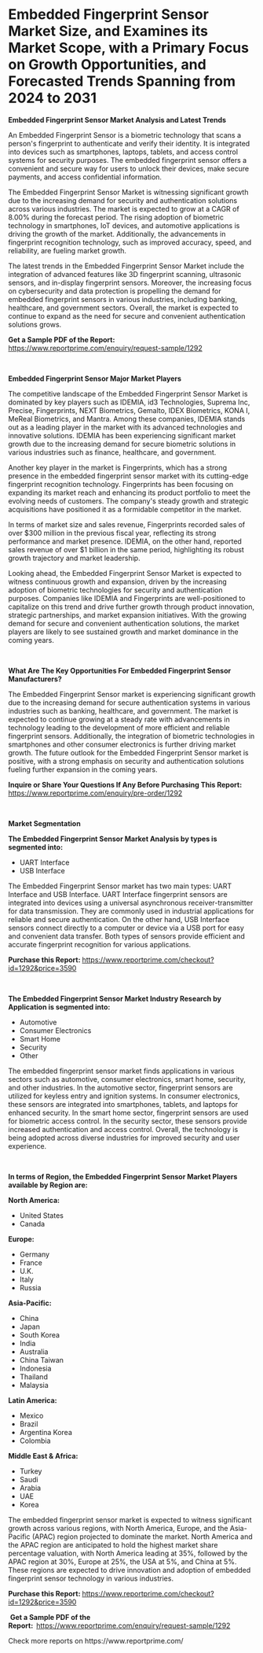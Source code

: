 <p><h1>Embedded Fingerprint Sensor Market Size, and Examines its Market Scope, with a Primary Focus on Growth Opportunities, and Forecasted Trends Spanning from 2024 to 2031</h1></p><p><strong>Embedded Fingerprint Sensor Market Analysis and Latest Trends</strong></p>
<p><p>An Embedded Fingerprint Sensor is a biometric technology that scans a person's fingerprint to authenticate and verify their identity. It is integrated into devices such as smartphones, laptops, tablets, and access control systems for security purposes. The embedded fingerprint sensor offers a convenient and secure way for users to unlock their devices, make secure payments, and access confidential information.</p><p>The Embedded Fingerprint Sensor Market is witnessing significant growth due to the increasing demand for security and authentication solutions across various industries. The market is expected to grow at a CAGR of 8.00% during the forecast period. The rising adoption of biometric technology in smartphones, IoT devices, and automotive applications is driving the growth of the market. Additionally, the advancements in fingerprint recognition technology, such as improved accuracy, speed, and reliability, are fueling market growth.</p><p>The latest trends in the Embedded Fingerprint Sensor Market include the integration of advanced features like 3D fingerprint scanning, ultrasonic sensors, and in-display fingerprint sensors. Moreover, the increasing focus on cybersecurity and data protection is propelling the demand for embedded fingerprint sensors in various industries, including banking, healthcare, and government sectors. Overall, the market is expected to continue to expand as the need for secure and convenient authentication solutions grows.</p></p>
<p><strong>Get a Sample PDF of the Report:&nbsp;</strong> <a href="https://www.reportprime.com/enquiry/request-sample/1292">https://www.reportprime.com/enquiry/request-sample/1292</a></p>
<p>&nbsp;</p>
<p><strong>Embedded Fingerprint Sensor Major Market Players</strong></p>
<p><p>The competitive landscape of the Embedded Fingerprint Sensor Market is dominated by key players such as IDEMIA, id3 Technologies, Suprema Inc, Precise, Fingerprints, NEXT Biometrics, Gemalto, IDEX Biometrics, KONA I, MeReal Biometrics, and Mantra. Among these companies, IDEMIA stands out as a leading player in the market with its advanced technologies and innovative solutions. IDEMIA has been experiencing significant market growth due to the increasing demand for secure biometric solutions in various industries such as finance, healthcare, and government.</p><p>Another key player in the market is Fingerprints, which has a strong presence in the embedded fingerprint sensor market with its cutting-edge fingerprint recognition technology. Fingerprints has been focusing on expanding its market reach and enhancing its product portfolio to meet the evolving needs of customers. The company's steady growth and strategic acquisitions have positioned it as a formidable competitor in the market.</p><p>In terms of market size and sales revenue, Fingerprints recorded sales of over $300 million in the previous fiscal year, reflecting its strong performance and market presence. IDEMIA, on the other hand, reported sales revenue of over $1 billion in the same period, highlighting its robust growth trajectory and market leadership.</p><p>Looking ahead, the Embedded Fingerprint Sensor Market is expected to witness continuous growth and expansion, driven by the increasing adoption of biometric technologies for security and authentication purposes. Companies like IDEMIA and Fingerprints are well-positioned to capitalize on this trend and drive further growth through product innovation, strategic partnerships, and market expansion initiatives. With the growing demand for secure and convenient authentication solutions, the market players are likely to see sustained growth and market dominance in the coming years.</p></p>
<p>&nbsp;</p>
<p><strong>What Are The Key Opportunities For Embedded Fingerprint Sensor Manufacturers?</strong></p>
<p><p>The Embedded Fingerprint Sensor market is experiencing significant growth due to the increasing demand for secure authentication systems in various industries such as banking, healthcare, and government. The market is expected to continue growing at a steady rate with advancements in technology leading to the development of more efficient and reliable fingerprint sensors. Additionally, the integration of biometric technologies in smartphones and other consumer electronics is further driving market growth. The future outlook for the Embedded Fingerprint Sensor market is positive, with a strong emphasis on security and authentication solutions fueling further expansion in the coming years.</p></p>
<p><strong>Inquire or Share Your Questions If Any Before Purchasing This Report:</strong> <a href="https://www.reportprime.com/enquiry/pre-order/1292">https://www.reportprime.com/enquiry/pre-order/1292</a></p>
<p>&nbsp;</p>
<p><strong>Market Segmentation</strong></p>
<p><strong>The Embedded Fingerprint Sensor Market Analysis by types is segmented into:</strong></p>
<p><ul><li>UART Interface</li><li>USB Interface</li></ul></p>
<p><p>The Embedded Fingerprint Sensor market has two main types: UART Interface and USB Interface. UART Interface fingerprint sensors are integrated into devices using a universal asynchronous receiver-transmitter for data transmission. They are commonly used in industrial applications for reliable and secure authentication. On the other hand, USB Interface sensors connect directly to a computer or device via a USB port for easy and convenient data transfer. Both types of sensors provide efficient and accurate fingerprint recognition for various applications.</p></p>
<p><strong>Purchase this Report:&nbsp;</strong><a href="https://www.reportprime.com/checkout?id=1292&price=3590">https://www.reportprime.com/checkout?id=1292&price=3590</a></p>
<p>&nbsp;</p>
<p><strong>The Embedded Fingerprint Sensor Market Industry Research by Application is segmented into:</strong></p>
<p><ul><li>Automotive</li><li>Consumer Electronics</li><li>Smart Home</li><li>Security</li><li>Other</li></ul></p>
<p><p>The embedded fingerprint sensor market finds applications in various sectors such as automotive, consumer electronics, smart home, security, and other industries. In the automotive sector, fingerprint sensors are utilized for keyless entry and ignition systems. In consumer electronics, these sensors are integrated into smartphones, tablets, and laptops for enhanced security. In the smart home sector, fingerprint sensors are used for biometric access control. In the security sector, these sensors provide increased authentication and access control. Overall, the technology is being adopted across diverse industries for improved security and user experience.</p></p>
<p>&nbsp;</p>
<p><strong>In terms of Region, the Embedded Fingerprint Sensor Market Players available by Region are:</strong></p>
<p>
    <p> <strong> North America: </strong>
        <ul>
            <li>United States</li>
            <li>Canada</li>
        </ul>
        </p> 
    <p> <strong> Europe: </strong>
        <ul>
            <li>Germany</li>
            <li>France</li>
            <li>U.K.</li>
            <li>Italy</li>
            <li>Russia</li>
        </ul>
        </p> 
    <p> <strong> Asia-Pacific: </strong>
        <ul>
            <li>China</li>
            <li>Japan</li>
            <li>South Korea</li>
            <li>India</li>
            <li>Australia</li>
            <li>China Taiwan</li>
            <li>Indonesia</li>
            <li>Thailand</li>
            <li>Malaysia</li>
        </ul>
        </p> 
    <p> <strong> Latin America: </strong>
        <ul>
            <li>Mexico</li>
            <li>Brazil</li>
            <li>Argentina Korea</li>
            <li>Colombia</li>
        </ul>
        </p> 
    <p> <strong> Middle East & Africa: </strong>
        <ul>
            <li>Turkey</li>
            <li>Saudi</li>
            <li>Arabia</li>
            <li>UAE</li>
            <li>Korea</li>
        </ul>
    </p>
    </p>
<p><p>The embedded fingerprint sensor market is expected to witness significant growth across various regions, with North America, Europe, and the Asia-Pacific (APAC) region projected to dominate the market. North America and the APAC region are anticipated to hold the highest market share percentage valuation, with North America leading at 35%, followed by the APAC region at 30%, Europe at 25%, the USA at 5%, and China at 5%. These regions are expected to drive innovation and adoption of embedded fingerprint sensor technology in various industries.</p></p>
<p><strong>Purchase this Report: </strong><a href="https://www.reportprime.com/checkout?id=1292&price=3590">https://www.reportprime.com/checkout?id=1292&price=3590</a></p>
<p>&nbsp;<strong>Get a Sample PDF of the Report:&nbsp;&nbsp;</strong><a href="https://www.reportprime.com/enquiry/request-sample/1292">https://www.reportprime.com/enquiry/request-sample/1292</a></p>
<p><strong></strong></p>
<p>Check more reports on https://www.reportprime.com/</p>